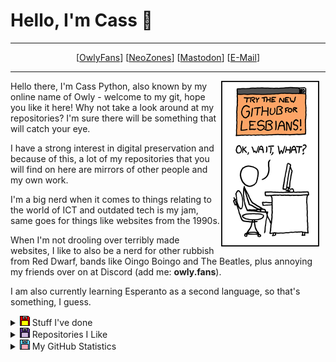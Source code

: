 # Hello, I'm Cass 👋
<hr>
<center>[<a href="https://owly.fans">OwlyFans</a>] [<a href="https://neozones.club">NeoZones</a>] [<a href="https://digipres.club/@Owly">Mastodon</a>] [<a href="mailto:OwlGal69@protonmail.com">E-Mail</a>]</center>
<hr>

<img width="157" height="265" align="right" style="float: right; margin: 0 10px 0 0;" alt="Extract from xkcd 624: Branding." src="img/xkcd_624.png">

Hello there, I'm Cass Python, also known by my online name of Owly - welcome to my git, hope you like it here! Why not take a look around at my repositories? I'm sure there will be something that will catch your eye.

I have a strong interest in digital preservation and because of this, a lot of my repositories that you will find on here are mirrors of other people and my own work.

I'm a big nerd when it comes to things relating to the world of ICT and outdated tech is my jam, same goes for things like websites from the 1990s.

When I'm not drooling over terribly made websites, I like to also be a nerd for other rubbish from Red Dwarf, bands like Oingo Boingo and The Beatles, plus annoying my friends over on at Discord (add me: **owly.fans**).

I am also currently learning Esperanto as a second language, so that's something, I guess.

<details>
  <summary><img src="img/floppy.png"> Stuff I've done</summary>
Here are some of the highlights of some of the thing that I have published on the Web, enjoy at your own risk...

* <a href="https://github.com/DynTylluan/owlgames">/owlgames Archive</a>: A collection of vanilla Doom WADs.
* <a href="https://github.com/DynTylluan/OwlBot">OwlBot</a>: A Discord bot that I co-wrote - has a lot of small issues, but I'm proud of it.
* <a href="https://owlman.neocities.org/">OwlMan on Neocities</a>: A websitet hat I have been working on since 2016, it has been called many thing from terrible due to its source code to the maze of interesting content. Is it truly a terrible place? Well, you have to find-out for yourself.
</details>

<details>
  <summary><img src="img/floppy2.png"> Repositories I Like</summary>
Thank God I have had nothing to do with anything here or else they would be terrible, but anyway, here are some repositories that I think are cool and so should you.

* <a href="https://github.com/akaAgar/png2wad">akaAgar/png2wad</a>: A tool to create Doom maps from PNG files - the future is now!
* <a href="https://github.com/chocolate-doom/chocolate-doom">chocolate-doom/chocolate-doom</a>: Doom source port that is minimalist and historically accurate.
* <a href="https://github.com/freedoom/freedoom">freedoom/freedoom</a>: A free, open source game based on the Doom engine - it's Doom, but free!
* <a href="https://github.com/imfunniee/htmlOS">imfunniee/htmlOS</a>: An OS made entirely with HTML/CSS and JS.
* <a href="https://github.com/luceraproject/abbaye-des-morts">luceraproject/abbaye-des-morts</a>: A HTML5/JS version of the game L'Abbaye des morts.
* <a href="https://github.com/timqian/chart.xkcd">timqian/chart.xkcd</a>: Create charts in the style of the xkcd comic!

More repositories that I have stared can be found <a href="https://github.com/DynTylluan?tab=stars">here</a>
</details>

<details>
  <summary><img src="img/floppy3.png"> My GitHub Statistics</summary>
Showing off my nerd cred (if I had any)
  <table>
  <tr>
    <td>
      <a href="https://github.com/anuraghazra/github-readme-stats"><img src="https://github-readme-stats.vercel.app/api/top-langs/?username=DynTylluan" alt="Top Langs"></a>
    </td>
    <td>
      <a href="https://github.com/anuraghazra/github-readme-stats"><img src="https://github-readme-stats.vercel.app/api?username=DynTylluan" alt="dcb's github stats"></a>
    </td>
  </tr>
  </table>
</details>
